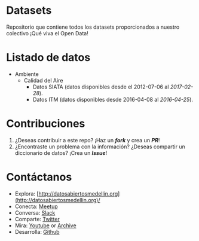 # Datasets
Repositorio que contiene todos los datasets proporcionados a nuestro colectivo ¡Qué viva el Open Data!

# Listado de datos

* Ambiente
  * Calidad del Aire
    * Datos SIATA (datos disponibles desde el 2012-07-06 al *2017-02-28*).
    * Datos ITM (datos disponibles desde 2016-04-08 al *2016-04-25*).

# Contribuciones

1. ¿Deseas contribuir a este repo? ¡Haz un ***fork*** y crea un ***PR***!
2. ¿Encontraste un problema con la información? ¿Deseas compartir un diccionario de datos? ¡Crea un ***Issue***!

# Contáctanos

* Explora:  [http://datosabiertosmedellin.org](http://datosabiertosmedellin.org)/
* Conecta:  [Meetup](http://bit.ly/datos-abiertos-medellin)
* Conversa: [Slack](https://datosabiertos.slack.com)
* Comparte: [Twitter](https://twitter.com/databiertosmed)
* Mira: [Youtube](https://www.youtube.com/channel/UCs-zp4XlO-J9oc-ZNiBPNSQ) or [Archive](https://archive.org/details/@datos_abiertos_medell_n)
* Desarrolla: [Github](https://github.com/DatosAbiertosMedellinOrg)
